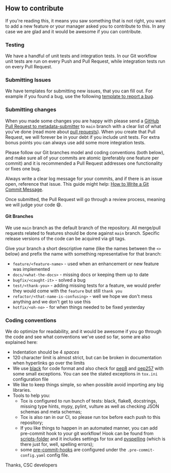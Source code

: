 ## How to contribute

If you're reading this, it means you saw something that is not right, you want to add a new feature or your manager asked you to contribute to this. In any case we are glad and it would be awesome if you can contribute.

### Testing

We have a handful of unit tests and integration tests. In our Git workflow unit tests are run on every Push and Pull Request, while integration tests run on every Pull Request.

### Submitting Issues

We have templates for submitting new issues, that you can fill out. For example if you found a bug, use the following [template to report a bug](https://github.com/CSCfi/metadata-submitter/issues/new?template=bug_report.md).


### Submitting changes

When you made some changes you are happy with please send a [GitHub Pull Request to metadata-submitter](https://github.com/CSCfi/metadata-submitter/pull/new/dev) to `main` branch with a clear list of what you've done (read more about [pull requests](https://help.github.com/en/articles/about-pull-requests)). When you create that Pull Request, we will forever be in your debt if you include unit tests. For extra bonus points you can always use add some more integration tests.

Please follow our Git branches model and coding conventions (both below), and make sure all of your commits are atomic (preferably one feature per commit) and it is recommended a Pull Request addresses one functionality or fixes one bug.

Always write a clear log message for your commits, and if there is an issue open, reference that issue. This guide might help: [How to Write a Git Commit Message](https://chris.beams.io/posts/git-commit/).

Once submitted, the Pull Request will go through a review process, meaning we will judge your code :smile:.

#### Git Branches

We use `main` branch as the default branch of the repository.
All merge/pull requests related to features should be done against `main` branch. Specific release versions of the code can be acquired via git tags.

Give your branch a short descriptive name (like the names between the `<>` below) and prefix the name with something representative for that branch:

   * `feature/<feature-name>` - used when an enhancement or new feature was implemented
   * `docs/<what-the-docs>` - missing docs or keeping them up to date
   * `bugfix/<caught-it>` - solved a bug
   * `test/<thank-you>` - adding missing tests for a feature, we would prefer they would come with the `feature` but still `thank you`
   * `refactor/<that-name-is-confusing>` - well we hope we don't mess anything and we don't get to use this
   * `hotfix/<oh-no>` - for when things needed to be fixed yesterday


### Coding conventions

We do optimize for readability, and it would be awesome if you go through the code and see what conventions we've used so far, some are also explained here:
- Indentation should be 4 *spaces*
- 120 character limit is almost strict, but can be broken in documentation when
 hyperlinks go over the limits
- We use [black](https://github.com/psf/black) for code format and also check for [pep8](https://www.python.org/dev/peps/pep-0008/) and [pep257](https://www.python.org/dev/peps/pep-0257/) with some small exceptions. You can see the stated exceptions in `tox.ini` configuration file
- We like to keep things simple, so when possible avoid importing any big libraries.
- Tools to help you:
  - Tox is configured to run bunch of tests: black, flake8, docstrings, missing type hints, mypy, pylint, vulture as well as checking JSON schemas and meta schemas;
  - Tox is also ran in our CI, so please run tox before each push to this repository;
  - If you like things to happen in an automated manner, you can add pre-commit hook to your git workflow! Hook can be found from [scripts-folder](scripts) and it includes settings for tox and [pyspelling](https://facelessuser.github.io/pyspelling/) (which is there just for, well, spelling errors);
  - some [pre-commit-hooks](https://github.com/pre-commit/pre-commit-hooks) are configured under the `.pre-commit-config.yaml` config file.

Thanks,
CSC developers
